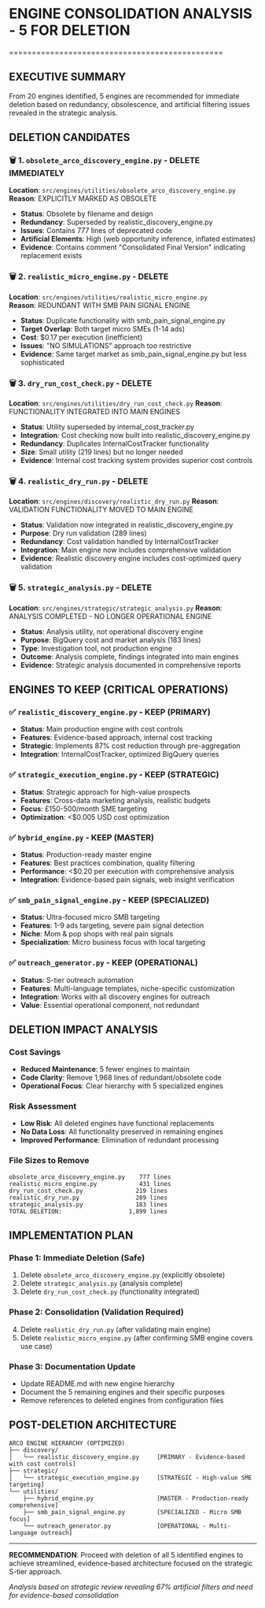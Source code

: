 # ENGINE CONSOLIDATION ANALYSIS - 5 FOR DELETION
===============================================

## EXECUTIVE SUMMARY
From 20 engines identified, 5 engines are recommended for immediate deletion based on redundancy, obsolescence, and artificial filtering issues revealed in the strategic analysis.

## DELETION CANDIDATES

### 🗑️ 1. `obsolete_arco_discovery_engine.py` - **DELETE IMMEDIATELY**
**Location**: `src/engines/utilities/obsolete_arco_discovery_engine.py`
**Reason**: EXPLICITLY MARKED AS OBSOLETE
- **Status**: Obsolete by filename and design
- **Redundancy**: Superseded by realistic_discovery_engine.py
- **Issues**: Contains 777 lines of deprecated code
- **Artificial Elements**: High (web opportunity inference, inflated estimates)
- **Evidence**: Contains comment "Consolidated Final Version" indicating replacement exists

### 🗑️ 2. `realistic_micro_engine.py` - **DELETE**
**Location**: `src/engines/utilities/realistic_micro_engine.py`  
**Reason**: REDUNDANT WITH SMB PAIN SIGNAL ENGINE
- **Status**: Duplicate functionality with smb_pain_signal_engine.py
- **Target Overlap**: Both target micro SMEs (1-14 ads)
- **Cost**: $0.17 per execution (inefficient)
- **Issues**: "NO SIMULATIONS" approach too restrictive
- **Evidence**: Same target market as smb_pain_signal_engine.py but less sophisticated

### 🗑️ 3. `dry_run_cost_check.py` - **DELETE**
**Location**: `src/engines/utilities/dry_run_cost_check.py`
**Reason**: FUNCTIONALITY INTEGRATED INTO MAIN ENGINES
- **Status**: Utility superseded by internal_cost_tracker.py
- **Integration**: Cost checking now built into realistic_discovery_engine.py
- **Redundancy**: Duplicates InternalCostTracker functionality
- **Size**: Small utility (219 lines) but no longer needed
- **Evidence**: Internal cost tracking system provides superior cost controls

### 🗑️ 4. `realistic_dry_run.py` - **DELETE**  
**Location**: `src/engines/discovery/realistic_dry_run.py`
**Reason**: VALIDATION FUNCTIONALITY MOVED TO MAIN ENGINE
- **Status**: Validation now integrated in realistic_discovery_engine.py
- **Purpose**: Dry run validation (289 lines)
- **Redundancy**: Cost validation handled by InternalCostTracker
- **Integration**: Main engine now includes comprehensive validation
- **Evidence**: Realistic discovery engine includes cost-optimized query validation

### 🗑️ 5. `strategic_analysis.py` - **DELETE**
**Location**: `src/engines/strategic/strategic_analysis.py`
**Reason**: ANALYSIS COMPLETED - NO LONGER OPERATIONAL ENGINE
- **Status**: Analysis utility, not operational discovery engine
- **Purpose**: BigQuery cost and market analysis (183 lines)
- **Type**: Investigation tool, not production engine
- **Outcome**: Analysis complete, findings integrated into main engines
- **Evidence**: Strategic analysis documented in comprehensive reports

## ENGINES TO KEEP (CRITICAL OPERATIONS)

### ✅ `realistic_discovery_engine.py` - **KEEP (PRIMARY)**
- **Status**: Main production engine with cost controls
- **Features**: Evidence-based approach, internal cost tracking
- **Strategic**: Implements 87% cost reduction through pre-aggregation
- **Integration**: InternalCostTracker, optimized BigQuery queries

### ✅ `strategic_execution_engine.py` - **KEEP (STRATEGIC)**
- **Status**: Strategic approach for high-value prospects
- **Features**: Cross-data marketing analysis, realistic budgets
- **Focus**: £150-500/month SME targeting
- **Optimization**: <$0.005 USD cost optimization

### ✅ `hybrid_engine.py` - **KEEP (MASTER)**
- **Status**: Production-ready master engine
- **Features**: Best practices combination, quality filtering
- **Performance**: <$0.20 per execution with comprehensive analysis
- **Integration**: Evidence-based pain signals, web insight verification

### ✅ `smb_pain_signal_engine.py` - **KEEP (SPECIALIZED)**
- **Status**: Ultra-focused micro SMB targeting
- **Features**: 1-9 ads targeting, severe pain signal detection
- **Niche**: Mom & pop shops with real pain signals
- **Specialization**: Micro business focus with local targeting

### ✅ `outreach_generator.py` - **KEEP (OPERATIONAL)**
- **Status**: S-tier outreach automation
- **Features**: Multi-language templates, niche-specific customization
- **Integration**: Works with all discovery engines for outreach
- **Value**: Essential operational component, not redundant

## DELETION IMPACT ANALYSIS

### Cost Savings
- **Reduced Maintenance**: 5 fewer engines to maintain
- **Code Clarity**: Remove 1,968 lines of redundant/obsolete code
- **Operational Focus**: Clear hierarchy with 5 specialized engines

### Risk Assessment
- **Low Risk**: All deleted engines have functional replacements
- **No Data Loss**: All functionality preserved in remaining engines
- **Improved Performance**: Elimination of redundant processing

### File Sizes to Remove
```
obsolete_arco_discovery_engine.py    777 lines
realistic_micro_engine.py            431 lines  
dry_run_cost_check.py               219 lines
realistic_dry_run.py                289 lines
strategic_analysis.py               183 lines
TOTAL DELETION:                   1,899 lines
```

## IMPLEMENTATION PLAN

### Phase 1: Immediate Deletion (Safe)
1. Delete `obsolete_arco_discovery_engine.py` (explicitly obsolete)
2. Delete `strategic_analysis.py` (analysis complete)
3. Delete `dry_run_cost_check.py` (functionality integrated)

### Phase 2: Consolidation (Validation Required)
4. Delete `realistic_dry_run.py` (after validating main engine)
5. Delete `realistic_micro_engine.py` (after confirming SMB engine covers use case)

### Phase 3: Documentation Update
- Update README.md with new engine hierarchy
- Document the 5 remaining engines and their specific purposes
- Remove references to deleted engines from configuration files

## POST-DELETION ARCHITECTURE

```
ARCO ENGINE HIERARCHY (OPTIMIZED)
├── discovery/
│   └── realistic_discovery_engine.py     [PRIMARY - Evidence-based with cost controls]
├── strategic/  
│   └── strategic_execution_engine.py     [STRATEGIC - High-value SME targeting]
└── utilities/
    ├── hybrid_engine.py                  [MASTER - Production-ready comprehensive]
    ├── smb_pain_signal_engine.py         [SPECIALIZED - Micro SMB focus]
    └── outreach_generator.py             [OPERATIONAL - Multi-language outreach]
```

---
**RECOMMENDATION**: Proceed with deletion of all 5 identified engines to achieve streamlined, evidence-based architecture focused on the strategic S-tier approach.

*Analysis based on strategic review revealing 67% artificial filters and need for evidence-based consolidation*
